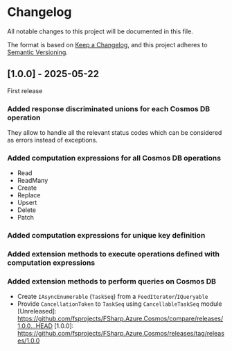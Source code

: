 # Changelog

All notable changes to this project will be documented in this file.

The format is based on [Keep a Changelog](https://keepachangelog.com/en/1.0.0/),
and this project adheres to [Semantic Versioning](https://semver.org/spec/v2.0.0.html).

## [1.0.0] - 2025-05-22

First release

### Added response discriminated unions for each Cosmos DB operation
They allow to handle all the relevant status codes which can be considered as errors instead of exceptions.

### Added computation expressions for all Cosmos DB operations
* Read
* ReadMany
* Create
* Replace
* Upsert
* Delete
* Patch

### Added computation expressions for unique key definition

### Added extension methods to execute operations defined with computation expressions

### Added extension methods to perform queries on Cosmos DB
* Create `IAsyncEnumerable` (`TaskSeq`) from a `FeedIterator`/`IQueryable`
* Provide `CancellationToken` to `TaskSeq` using `CancellableTaskSeq` module
[Unreleased]: https://github.com/fsprojects/FSharp.Azure.Cosmos/compare/releases/1.0.0...HEAD
[1.0.0]: https://github.com/fsprojects/FSharp.Azure.Cosmos/releases/tag/releases/1.0.0
